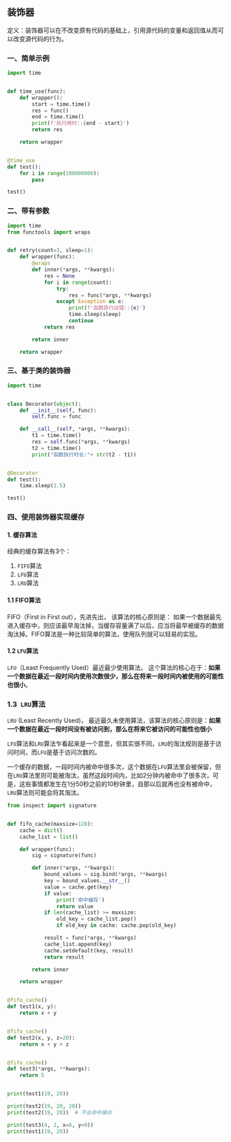 ## 装饰器

定义：装饰器可以在不改变原有代码的基础上，引用源代码的变量和返回值从而可以改变源代码的行为。

### 一、简单示例

```python
import time


def time_use(func):
    def wrapper():
        start = time.time()
        res = func()
        end = time.time()
        print(f'执行用时::{end - start}')
        return res

    return wrapper


@time_use
def test():
    for i in range(100000000):
        pass

test()
```

### 二、带有参数

```python
import time
from functools import wraps


def retry(count=3, sleep=1):
    def wrapper(func):
        @wraps
        def inner(*args, **kwargs):
            res = None
            for i in range(count):
                try:
                    res = func(*args, **kwargs)
                except Exception as e:
                    print(f'函数执行出错::{e}')
                    time.sleep(sleep)
                    continue
            return res

        return inner

    return wrapper
```

### 三、基于类的装饰器

```python
import time


class Decorator(object):
    def __init__(self, func):
        self.func = func

    def __call__(self, *args, **kwargs):
        t1 = time.time()
        res = self.func(*args, **kwargs)
        t2 = time.time()
        print("函数执行时长:"+ str(t2 - t1))


@Decorator
def test():
    time.sleep(1.5)

test()
```



### 四、使用装饰器实现缓存

#### 1. 缓存算法

经典的缓存算法有3个：

1. `FIFO`算法
2. `LFU`算法
3. `LRU`算法

#### 1.1 FIFO算法

FIFO（First in First out），先进先出， 该算法的核心原则是： 如果一个数据最先进入缓存中，则应该最早淘汰掉，当缓存容量满了以后，应当将最早被缓存的数据淘汰掉。FIFO算法是一种比较简单的算法，使用队列就可以轻易的实现。

#### 1.2 `LFU`算法

`LFU`（Least Frequently Used）最近最少使用算法， 这个算法的核心在于：**如果一个数据在最近一段时间内使用次数很少，那么在将来一段时间内被使用的可能性也很小**。

### 1.3` LRU`算法

`LRU` (Least Recently Used)， 最近最久未使用算法，该算法的核心原则是：**如果一个数据在最近一段时间没有被访问到，那么在将来它被访问的可能性也很小**

`LFU`算法和`LRU`算法乍看起来是一个意思，但其实很不同，`LRU`的淘汰规则是基于访问时间，而`LFU`是基于访问次数的。

一个缓存的数据，一段时间内被命中很多次，这个数据在`LFU`算法里会被保留，但在`LRU`算法里则可能被淘汰，虽然这段时间内，比如2分钟内被命中了很多次，可是，这些事情都发生在1分50秒之前的10秒钟里，自那以后就再也没有被命中，`LRU`算法则可能会将其淘汰。

```python
from inspect import signature


def fifo_cache(maxsize=128):
    cache = dict()
    cache_list = list()

    def wrapper(func):
        sig = signature(func)

        def inner(*args, **kwargs):
            bound_values = sig.bind(*args, **kwargs)
            key = bound_values.__str__()
            value = cache.get(key)
            if value:
                print('命中缓存')
                return value
            if len(cache_list) >= maxsize:
                old_key = cache_list.pop()
                if old_key in cache: cache.pop(old_key)

            result = func(*args, **kwargs)
            cache_list.append(key)
            cache.setdefault(key, result)
            return result

        return inner

    return wrapper


@fifo_cache()
def test1(x, y):
    return x + y


@fifo_cache()
def test2(x, y, z=20):
    return x + y + z


@fifo_cache()
def test3(*args, **kwargs):
    return 5


print(test1(19, 20))

print(test2(19, 20, 20))
print(test2(19, 20))  # 不会命中缓存

print(test3(4, 2, x=6, y=9))
print(test1(19, 20))
```



